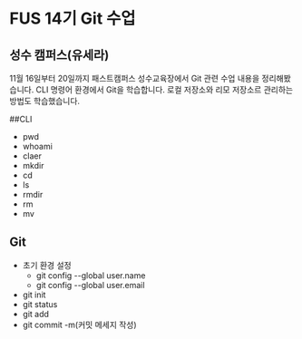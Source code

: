 # FUS 14기 Git 수업
## 성수 캠퍼스(유세라)
11월 16일부터 20일까지 패스트캠퍼스 성수교육장에서 Git 관련 수업 내용을 정리해봤습니다.
CLI 명령어 환경에서 Git을 학습합니다. 
로컬 저장소와 리모 저장소르 관리하는 방법도 학습했습니다. 

##CLI

- pwd
- whoami
- claer
- mkdir
- cd
- ls
- rmdir
- rm
- mv

## Git
- 초기 환경 설정
  - git config --global user.name
  - git config --global user.email
- git init
- git status
- git add
- git commit -m(커밋 메세지 작성)
